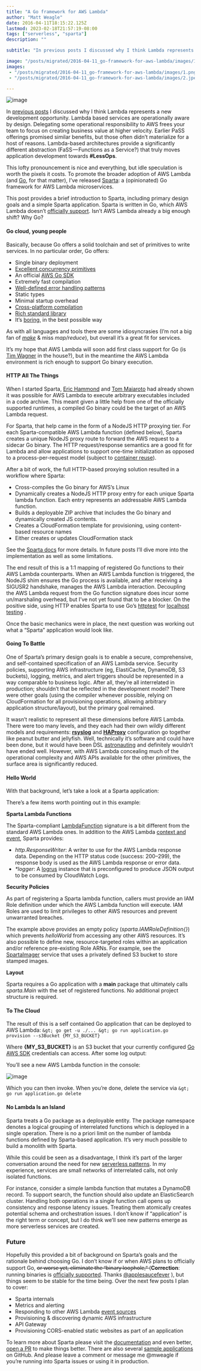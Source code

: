 ```yaml
---
title: "A Go framework for AWS Lambda"
author: "Matt Weagle"
date: 2016-04-11T18:15:22.125Z
lastmod: 2023-02-18T21:57:19-08:00
tags: ["serverless", "sparta"]
description: ""

subtitle: "In previous posts I discussed why I think Lambda represents a new development opportunity. Lambda based services are operationally aware by…"

image: "/posts/migrated/2016-04-11_go-framework-for-aws-lambda/images/1.png"
images:
 - "/posts/migrated/2016-04-11_go-framework-for-aws-lambda/images/1.png"
 - "/posts/migrated/2016-04-11_go-framework-for-aws-lambda/images/2.jpeg"

---
```


![image](/posts/migrated/2016-04-11_go-framework-for-aws-lambda/images/1.png#layoutTextWidth)


In [previous posts](https://medium.com/@mweagle) I discussed why I think Lambda represents a new development opportunity. Lambda based services are operationally aware by design. Delegating some operational responsibility to AWS frees your team to focus on creating business value at higher velocity. Earlier PaSS offerings promised similar benefits, but those often didn’t materialize for a host of reasons. Lambda-based architectures provide a significantly different abstraction (FaSS — Functions as a Service?) that truly moves application development towards **#LessOps**.

This lofty pronouncement is nice and everything, but idle speculation is worth the pixels it costs. To promote the broader adoption of AWS Lambda (and [Go](https://golang.org/), for that matter), I’ve released [Sparta](http://gosparta.io): a (opinionated) Go framework for AWS Lambda microservices.

This post provides a brief introduction to Sparta, including primary design goals and a simple Sparta application. Sparta is written in Go, which AWS Lambda doesn’t [officially support](http://docs.aws.amazon.com/lambda/latest/dg/programming-model-v2.html). Isn’t AWS Lambda already a big enough shift? Why Go?

#### Go cloud, young people

> [](https://twitter.com/dberkholz/status/705279952128598017)


Basically, because Go offers a solid toolchain and set of primitives to write services. In no particular order, Go offers:

*   Single binary deployment
*   [Excellent concurrency primitives](https://blog.golang.org/pipelines)
*   An official [AWS Go SDK](https://aws.amazon.com/sdk-for-go/)
*   Extremely fast compilation
*   [Well-defined error handling patterns](http://blog.golang.org/error-handling-and-go)
*   Static types
*   Minimal startup overhead
*   [Cross-platform compilation](http://dave.cheney.net/2015/08/22/cross-compilation-with-go-1-5)
*   [Rich standard library](https://golang.org/pkg/)
*   It’s [boring](http://stevebate.silvrback.com/go-is-boring), in the best possible way

As with all languages and tools there are some idiosyncrasies (I’m not a big fan of [_make_](https://golang.org/pkg/builtin/#make) &amp; miss _map/reduce_), but overall it’s a great fit for services.

It’s my hope that AWS Lambda will soon add first class support for Go (is [Tim Wagner](https://twitter.com/timallenwagner) in the house?), but in the meantime the AWS Lambda environment is rich enough to support Go binary execution.

#### HTTP All The Things

When I started Sparta, [Eric Hammond](https://alestic.com/2014/11/aws-lambda-environment/) and [Tom Maiaroto](https://serifandsemaphore.io/go-amazon-lambda-7e95a147cec8#.8b5myjmfa) had already shown it was possible for AWS Lambda to execute arbitrary executables included in a code archive. This meant given a little help from one of the officially supported runtimes, a compiled Go binary could be the target of an AWS Lambda request.

For Sparta, that help came in the form of a NodeJS HTTP proxying tier. For each Sparta-compatible AWS Lambda function (defined below), Sparta creates a unique NodeJS proxy route to forward the AWS request to a sidecar Go binary. The HTTP request/response semantics are a good fit for Lambda and allow applications to support one-time initialization as opposed to a process-per-request model (subject to [container reuse](https://aws.amazon.com/blogs/compute/container-reuse-in-lambda/)).

After a bit of work, the full HTTP-based proxying solution resulted in a workflow where Sparta:

*   Cross-compiles the Go binary for AWS’s Linux
*   Dynamically creates a NodeJS HTTP proxy entry for each unique Sparta lambda function. Each entry represents an addressable AWS Lambda function.
*   Builds a deployable ZIP archive that includes the Go binary and dynamically created JS contents.
*   Creates a CloudFormation template for provisioning, using content-based resource names
*   Either creates or updates CloudFormation stack

See the [Sparta docs](http://gosparta.io/docs/) for more details. In future posts I’ll dive more into the implementation as well as some limitations.

The end result of this is a 1:1 mapping of registered Go functions to their AWS Lambda counterparts. When an AWS Lambda function is triggered, the NodeJS shim ensures the Go process is available, and after receiving a SIGUSR2 handshake, manages the AWS Lambda interaction. Decoupling the AWS Lambda request from the Go function signature does incur some un/marshaling overhead, but I’ve not yet found that to be a blocker. On the positive side, using HTTP enables Sparta to use Go’s [httptest](https://golang.org/pkg/net/http/httptest/) for [localhost testing](http://gosparta.io/docs/local_testing/) .

Once the basic mechanics were in place, the next question was working out what a “Sparta” application would look like.

#### Going To Battle

One of Sparta’s primary design goals is to enable a secure, comprehensive, and self-contained specification of an AWS Lambda service. Security policies, supporting AWS infrastructure (eg, ElastiCache, DynamoDB, S3 buckets), logging, metrics, and alert triggers should be represented in a way comparable to business logic. After all, they’re all interrelated in production; shouldn’t that be reflected in the development model? There were other goals (using the compiler whenever possible, relying on CloudFormation for all provisioning operations, allowing arbitrary application structure/layout), but the primary goal remained.

It wasn’t realistic to represent all these dimensions before AWS Lambda. There were too many levels, and they each had their own wildly different models and requirements: [**rsyslog**](http://www.rsyslog.com/) and [**HAProxy**](http://www.haproxy.org/) configuration go together like peanut butter and jellyfish. Well, technically it’s software and could have been done, but it would have been DSL [astronauting](http://www.joelonsoftware.com/articles/fog0000000018.html) and definitely wouldn’t have ended well. However, with AWS Lambda concealing much of the operational complexity and AWS APIs available for the other primitives, the surface area is significantly reduced.

#### Hello World

With that background, let’s take a look at a Sparta application:




There’s a few items worth pointing out in this example:

**Sparta Lambda Functions**

The Sparta-compliant [LambdaFunction](https://godoc.org/github.com/mweagle/Sparta#LambdaFunction) signature is a bit different from the standard AWS Lambda ones. In addition to the AWS Lambda [context and event](http://docs.aws.amazon.com/lambda/latest/dg/nodejs-prog-model-handler.html), Sparta provides:

*   _http.ResponseWriter_: A writer to use for the AWS Lambda response data. Depending on the HTTP status code (success: 200–299), the response body is used as the AWS Lambda response or error data.
*   _*logger_: A [logrus](https://github.com/Sirupsen/logrus) instance that is preconfigured to produce JSON output to be consumed by CloudWatch Logs.

**Security Policies**

As part of registering a Sparta lambda function, callers must provide an IAM Role definition under which the AWS Lambda function will execute. IAM Roles are used to limit privileges to other AWS resources and prevent unwarranted breaches.

The example above provides an empty policy (_sparta.IAMRoleDefinition{}_) which prevents _helloWorld_ from accessing any other AWS resources. It’s also possible to define new, resource-targeted roles within an application and/or reference pre-existing Role ARNs. For example, see the [SpartaImager](https://github.com/mweagle/SpartaImager) service that uses a privately defined S3 bucket to store stamped images.

**Layout**

Sparta requires a Go application with a **main** package that ultimately calls _sparta.Main_ with the set of registered functions. No additional project structure is required.

#### To The Cloud

The result of this is a self contained Go application that can be deployed to AWS Lambda:
`&gt; go get -u ./...
&gt; go run application.go provision --s3Bucket {MY_S3_BUCKET}`

Where **{MY_S3_BUCKET}** is an S3 bucket that your currently configured [Go AWS SDK](http://docs.aws.amazon.com/sdk-for-go/latest/v1/developerguide/setting-up.title.html) credentials can access. After some log output:




You’ll see a new AWS Lambda function in the console:

![image](/posts/migrated/2016-04-11_go-framework-for-aws-lambda/images/2.jpeg#layoutTextWidth)


Which you can then invoke. When you’re done, delete the service via
`&gt; go run application.go delete`

#### No Lambda Is an Island

Sparta treats a Go package as a deployable entity. The package namespace denotes a logical grouping of interrelated functions which is deployed in a single operation. There is no a priori limit on the number of lambda functions defined by Sparta-based application. It’s very much possible to build a monolith with Sparta.

While this could be seen as a disadvantage, I think it’s part of the larger conversation around the need for new [serverless patterns](https://medium.com/@PaulDJohnston/we-need-more-serverless-patterns-17440704773a#.8nhgyi7zh). In my experience, services are small networks of interrelated calls, not only isolated functions.

For instance, consider a simple lambda function that mutates a DynamoDB record. To support search, the function should also update an ElasticSearch cluster. Handling both operations in a single function call opens up consistency and response latency issues. Treating them atomically creates potential schema and orchestration issues. I don’t know if “application” is the right term or concept, but I do think we’ll see new patterns emerge as more serverless services are created.

### Future

Hopefully this provided a bit of background on Sparta’s goals and the rationale behind choosing Go. I don’t know if or when AWS plans to officially support Go, o̶r̶ ̶w̶o̶r̶s̶e̶ ̶y̶e̶t̶,̶ ̶e̶l̶i̶m̶i̶n̶a̶t̶e̶ ̶t̶h̶e̶ ̶“̶b̶i̶n̶a̶r̶y̶ ̶l̶o̶o̶p̶h̶o̶l̶e̶,̶”̶ (**Correction**: running binaries is [officially supported](https://aws.amazon.com/blogs/compute/running-executables-in-aws-lambda/). Thanks [@applesaucefever](http://twitter.com/applesaucefever) ), but things seem to be stable for the time being. Over the next few posts I plan to cover:

*   Sparta internals
*   Metrics and alerting
*   Responding to other AWS Lambda [event sources](http://docs.aws.amazon.com/lambda/latest/dg/intro-core-components.html)
*   Provisioning &amp; discovering dynamic AWS infrastructure
*   API Gateway
*   Provisioning CORS-enabled static websites as part of an application

To learn more about Sparta please visit the [documentation](http://gosparta.io/docs/) and even better, [open a PR](https://github.com/mweagle/Sparta) to make things better. There are also several [sample applications](https://github.com/mweagle?tab=repositories) on GitHub. And please leave a comment or message me @mweagle if you’re running into Sparta issues or using it in production.
